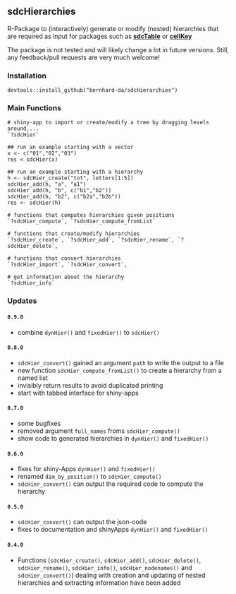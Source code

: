 ## sdcHierarchies

R-Package to (interactively) generate or modify (nested) hierarchies that are required as input for packages such as [**sdcTable**](https://cran.r-project.org/web/packages/sdcTable/index.html) or [**cellKey**](https://github.com/sdcTools/cellKey)

The package is not tested and will likely change a lot in future versions. Still, any feedback/pull requests are very much welcome!

### Installation
```
devtools::install_github("bernhard-da/sdcHierarchies")
```

### Main Functions
```
# shiny-app to import or create/modify a tree by dragging levels around,...
`?sdcHier`

## run an example starting with a vector
x <- c("01","02","03")
res < sdcHier(x)

## run an example starting with a hierarchy
h <- sdcHier_create("tot", letters[1:5])
sdcHier_add(h, "a", "a1")
sdcHier_add(h, "b", c("b1","b2"))
sdcHier_add(h, "b2", c("b2a","b2b"))
res <- sdcHier(h)

# functions that computes hierarchies given positions
`?sdcHier_compute`, `?sdcHier_compute_fromList`

# functions that create/modify hierarchies
`?sdcHier_create`, `?sdcHier_add`, `?sdcHier_rename`, `?sdcHier_delete`, 

# functions that convert hierarchies
`?sdcHier_import`, `?sdcHier_convert`, 

# get information about the hierarchy
`?sdcHier_info` 
```

### Updates
#### `0.9.0`
- combine `dynHier()` and `fixedHier()` to `sdcHier()`

#### `0.8.0`
- `sdcHier_convert()` gained an argument `path` to write the output to a file
- new function `sdcHier_compute_fromList()` to create a hierarchy from a named list
- invisibly return results to avoid duplicated printing
- start with tabbed interface for shiny-apps

#### `0.7.0`
- some bugfixes
- removed argument `full_names` froms `sdcHier_compute()`
- show code to generated hierarchies in `dynHier()` and `fixedHier()`

#### `0.6.0`
- fixes for shiny-Apps `dynHier()` and `fixedHier()`
- renamed `dim_by_position()` to `sdcHier_compute()`
- `sdcHier_convert()` can output the required code to compute the hierarchy

#### `0.5.0`
- `sdcHier_convert()` can output the json-code
- fixes to documentation and shinyApps `dynHier()` and `fixedHier()`

#### `0.4.0`
- Functions (`sdcHier_create()`, `sdcHier_add()`, `sdcHier_delete()`, `sdcHier_rename()`, `sdcHier_info()`, `sdcHier_nodenames()` and `sdcHier_convert()`) dealing with creation and updating of nested hierarchies and extracting information have been added
